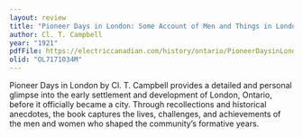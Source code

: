 ```yaml
---
layout: review
title: "Pioneer Days in London: Some Account of Men and Things in London Before It Became a City"
author: Cl. T. Campbell
year: "1921"
pdfFile: https://electriccanadian.com/history/ontario/PioneerDaysinLondon.pdf
olid: "OL7171034M"
---
```


Pioneer Days in London by Cl. T. Campbell provides a detailed and personal glimpse into the early settlement and development of London, Ontario, before it officially became a city. Through recollections and historical anecdotes, the book captures the lives, challenges, and achievements of the men and women who shaped the community’s formative years.

